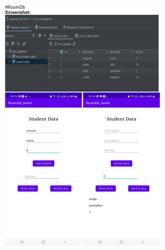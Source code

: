 ﻿#RoomDb <br>
<b>Screenshot:</b><br>
<img src="images/image.jpg" width=500 height="250">
<img src="images/image1.jpg" width=250 height="500">
<img src="images/image2.jpg" width=250 height="500">

